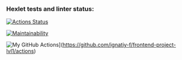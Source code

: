 ### Hexlet tests and linter status:
[![Actions Status](https://github.com/ignatiy-f/frontend-project-lvl1/workflows/hexlet-check/badge.svg)](https://github.com/ignatiy-f/frontend-project-lvl1/actions)

[![Maintainability](https://api.codeclimate.com/v1/badges/a99a88d28ad37a79dbf6/maintainability)](https://codeclimate.com/github/codeclimate/codeclimate/maintainability)

![My GitHub Actions](https://github.com/ignatiy-f/frontend-project-lvl1/workflows/.github/workflows/my-github-actions.yml/badge.svg)](https://github.com/ignatiy-f/frontend-project-lvl1/actions)

